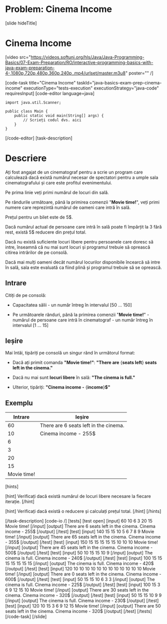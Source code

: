 
# Problem: Cinema Income
[slide hideTitle]

# Cinema Income

[video src="https://videos.softuni.org/hls/Java/Java-Programming-Basics/07-Exam-Preparation/RO/interactive-programming-basics-with-java-exam-preparation-4-,1080p,720p,480p,360p,240p,.mp4/urlset/master.m3u8" poster="" /]

[code-task title="Cinema Income" taskId="java-basics-exam-prep-cinema-income" executionType="tests-execution" executionStrategy="java-code" requiresInput]
[code-editor language=java]
```
import java.util.Scanner;

public class Main {
    public static void main(String[] args) {
        // Scrieți codul dvs. aici
    }
}
```
[/code-editor]
[task-description]

# Descriere
Ați fost angajat de un cinematograf pentru a scrie un program care calculează dacă există numărul necesar de spectatori pentru a umple sala cinematografului și care este profitul evenimentului.

Pe prima linie veți primi numărul de locuri din sală.

Pe rândurile următoare, până la primirea comenzii "**Movie time!**", veți primi numere care reprezintă numărul de oameni care intră în sală.

Prețul pentru un bilet este de 5$.

Dacă numărul actual de persoane care intră în sală poate fi împărțit la 3 fără rest, există 5$ reducere din prețul total.

Dacă nu există suficiente locuri libere pentru persoanele care doresc să intre, înseamnă că nu mai sunt locuri și programul trebuie să oprească citirea intrărilor de pe consolă.

Dacă mai mulți oameni decât numărul locurilor disponibile încearcă să intre în sală, sala este evaluată ca fiind plină și programul trebuie să se oprească.

## Intrare
Citiți de pe consolă:
- Capacitatea sălii - un număr întreg în intervalul \[50 ... 150\]

- Pe următoarele rânduri, până la primirea comenzii "**Movie time!**" - numărul de persoane care intră în cinematograf - un număr întreg în intervalul \[1 ... 15\]

## Ieșire
Mai întâi, tipăriți pe consolă un singur rând în următorul format:
- Dacă ați primit comanda **"Movie time!"**: **"There are** \{**seats left**\} **seats left in the cinema."**

- Dacă nu mai sunt **locuri libere** în sală: **"The cinema is full."**

- Ulterior, tipăriți: **"Cinema income -** \{**income**\}**$"**

## Exemplu
| **Intrare** | **Ieșire** | 
| --- | --- |
| 60 | There are 6 seats left in the cinema. | 
| 10 | Cinema income - 255$ | 
| 6 | 
| 3 | 
| 20 | 
| 15 | 
| Movie time! | 

[hints]

[hint]
Verificați dacă există numărul de locuri libere necesare la fiecare iterație.
[/hint]

[hint]
Verificați dacă există o reducere și calculați prețul total.
[/hint]
[/hints]

[/task-description]
[code-io /]
[tests]
[test open]
[input]
60
10
6
3
20
15
Movie time!
[/input]
[output]
There are 6 seats left in the cinema.
Cinema income - 255$
[/output]
[/test]
[test]
[input]
140
15
15
10
5
6
7
8
9
Movie time!
[/input]
[output]
There are 65 seats left in the cinema.
Cinema income - 355$
[/output]
[/test]
[test]
[input]
150
15
15
15
15
15
10
10
10
Movie time!
[/input]
[output]
There are 45 seats left in the cinema.
Cinema income - 500$
[/output]
[/test]
[test]
[input]
50
10
15
15
10
9
[/input]
[output]
The cinema is full.
Cinema income - 240$
[/output]
[/test]
[test]
[input]
100
15
15
15
15
15
15
15
[/input]
[output]
The cinema is full.
Cinema income - 420$
[/output]
[/test]
[test]
[input]
120
10
10
10
10
10
10
10
10
10
10
10
10
Movie time!
[/input]
[output]
There are 0 seats left in the cinema.
Cinema income - 600$
[/output]
[/test]
[test]
[input]
50
15
15
10
6
3
3
[/input]
[output]
The cinema is full.
Cinema income - 225$
[/output]
[/test]
[test]
[input]
100
15
3
6
9
12
15
10
Movie time!
[/input]
[output]
There are 30 seats left in the cinema.
Cinema income - 320$
[/output]
[/test]
[test]
[input]
50
15
15
10
9
9
[/input]
[output]
The cinema is full.
Cinema income - 230$
[/output]
[/test]
[test]
[input]
120
10
15
3
6
9
12
15
Movie time!
[/input]
[output]
There are 50 seats left in the cinema.
Cinema income - 320$
[/output]
[/test]
[/tests]
[/code-task]
[/slide]
